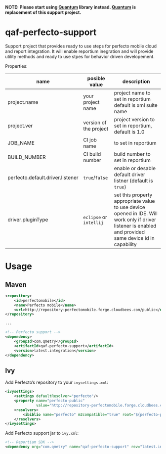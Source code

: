 **NOTE: Please start using [Quantum](https://github.com/Project-Quantum/Quantum) library instead. [Quantum](https://github.com/Project-Quantum/Quantum) is replacement of this support project.**

# qaf-perfecto-support
Support project that provides ready to use steps for perfecto mobile cloud and report integration.
It will enable reportium inegration and will provide utility methods and ready to use stpes for behavior driven developement.

Properties:

 name             | posible value       | description 
 -----------------|---------------------|--------------
 project.name| your project name| project name to set in reportium default is xml suite name
 project.ver| version of the project| project version to set in reportium, default is 1.0
 JOB_NAME|CI job name|to set in reportium
 BUILD_NUMBER|CI build number|build number to set in reportium
 perfecto.default.driver.listener|`true`/`false`|enable or desable default driver listner (default is `true`}
 driver.pluginType | `eclipse` or `intellij` | set this property appropriate value to use device opened in IDE. Will work only if driver listener is enabled and provided same device id in capability

# Usage
## Maven

```xml
<repository>
    <id>perfectomobile</id>
    <name>Perfecto mobile</name>
    <url>http://repository-perfectomobile.forge.cloudbees.com/public</url>
</repository>

...

<!-- Perfecto support -->
<dependency>
    <groupId>com.qmetry</groupId>
    <artifactId>qaf-perfecto-support</artifactId>
    <version>latest.integration</version>
</dependency>

```

## Ivy

Add Perfecto’s repository to your `ivysettings.xml`:
```xml
<ivysettings>
    <settings defaultResolver="perfecto"/>
    <property name="perfecto-public"
              value="http://repository-perfectomobile.forge.cloudbees.com/public"/>
    <resolvers>
        <ibiblio name="perfecto" m2compatible="true" root="${perfecto-public}"/>
    </resolvers>
</ivysettings>
```


Add Perfecto support jar to `ivy.xml`:
```xml
<!-- Reportium SDK -->
<dependency org="com.qmetry" name="qaf-perfecto-support" rev="latest.integration" />

```
